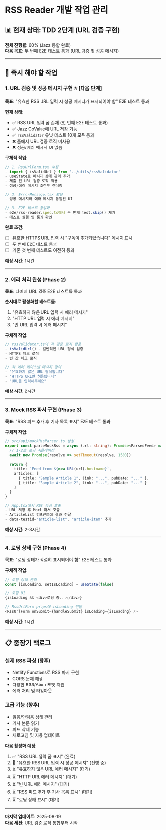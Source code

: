 # RSS Reader 개발 작업 관리

## 📊 현재 상태: TDD 2단계 (URL 검증 구현)

**전체 진행률**: 60% (Jazz 통합 완료)  
**다음 목표**: 두 번째 E2E 테스트 통과 (URL 검증 및 성공 메시지)

---

## 🎯 즉시 해야 할 작업

### 1. URL 검증 및 성공 메시지 구현 ⭐️ **[다음 단계]**

**목표**: "유효한 RSS URL 입력 시 성공 메시지가 표시되어야 함" E2E 테스트 통과

**현재 상태**:
- ✅ RSS URL 입력 폼 존재 (첫 번째 E2E 테스트 통과)
- ✅ Jazz CoValue에 URL 저장 기능
- ✅ `rssValidator` 유닛 테스트 10개 모두 통과
- ❌ 폼에서 URL 검증 로직 미사용
- ❌ 성공/에러 메시지 UI 없음

**구체적 작업**:
```typescript
// 1. RssUrlForm.tsx 수정
- import { isValidUrl } from '../utils/rssValidator'
- useState로 메시지 상태 관리 추가
- 제출 전 URL 검증 로직 적용
- 성공/에러 메시지 조건부 렌더링

// 2. ErrorMessage.tsx 활용
- 성공 메시지와 에러 메시지 통일된 UI

// 3. E2E 테스트 활성화
- e2e/rss-reader.spec.ts에서 두 번째 test.skip() 제거
- 테스트 실행 및 통과 확인
```

**완료 조건**:
- [ ] 유효한 HTTPS URL 입력 시 "구독이 추가되었습니다" 메시지 표시
- [ ] 두 번째 E2E 테스트 통과
- [ ] 기존 첫 번째 테스트도 여전히 통과

**예상 시간**: 1시간

---

### 2. 에러 처리 완성 (Phase 2)

**목표**: 나머지 URL 검증 E2E 테스트들 통과

**순서대로 활성화할 테스트들**:
1. "유효하지 않은 URL 입력 시 에러 메시지" 
2. "HTTP URL 입력 시 에러 메시지"
3. "빈 URL 입력 시 에러 메시지"

**구체적 작업**:
```typescript
// rssValidator.ts의 각 검증 로직 활용
- isValidUrl() - 일반적인 URL 형식 검증
- HTTPS 체크 로직
- 빈 값 체크 로직

// 각 에러 케이스별 메시지 정의
- "유효하지 않은 URL 형식입니다"
- "HTTPS URL만 허용됩니다" 
- "URL을 입력해주세요"
```

**예상 시간**: 2시간

---

### 3. Mock RSS 파서 구현 (Phase 3)

**목표**: "RSS 피드 추가 후 기사 목록 표시" E2E 테스트 통과

**구체적 작업**:
```typescript
// src/api/mockRssParser.ts 생성
export const parseMockRss = async (url: string): Promise<ParsedFeed> => {
  // 1-2초 로딩 시뮬레이션
  await new Promise(resolve => setTimeout(resolve, 1500))
  
  return {
    title: `Feed from ${new URL(url).hostname}`,
    articles: [
      { title: "Sample Article 1", link: "...", pubDate: "..." },
      { title: "Sample Article 2", link: "...", pubDate: "..." }
    ]
  }
}

// App.tsx에서 RSS 파싱 호출
- URL 저장 후 Mock 파서 호출
- ArticleList 컴포넌트에 결과 전달
- data-testid="article-list", "article-item" 추가
```

**예상 시간**: 2-3시간

---

### 4. 로딩 상태 구현 (Phase 4)

**목표**: "로딩 상태가 적절히 표시되어야 함" E2E 테스트 통과

**구체적 작업**:
```typescript
// 로딩 상태 관리
const [isLoading, setIsLoading] = useState(false)

// 로딩 UI
{isLoading && <div>로딩 중...</div>}

// RssUrlForm props에 isLoading 전달
<RssUrlForm onSubmit={handleSubmit} isLoading={isLoading} />
```

**예상 시간**: 1시간

---

## 📋 중장기 백로그

### 실제 RSS 파싱 (향후)
- Netlify Functions로 RSS 파서 구현
- CORS 문제 해결
- 다양한 RSS/Atom 포맷 지원
- 에러 처리 및 타임아웃

### 고급 기능 (향후)
- 읽음/안읽음 상태 관리
- 기사 본문 읽기
- 피드 삭제 기능
- 새로고침 및 자동 업데이트

**다음 활성화 예정**:
1. ✅ "RSS URL 입력 폼 표시" (완료)
2. 🔄 "유효한 RSS URL 입력 시 성공 메시지" (진행 중)
3. ⏳ "유효하지 않은 URL 에러 메시지" (대기)
4. ⏳ "HTTP URL 에러 메시지" (대기)
5. ⏳ "빈 URL 에러 메시지" (대기)
6. ⏳ "RSS 피드 추가 후 기사 목록 표시" (대기)
7. ⏳ "로딩 상태 표시" (대기)

---

**마지막 업데이트**: 2025-08-19  
**다음 세션**: URL 검증 로직 통합부터 시작